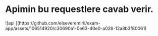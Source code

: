 
<h1>Apimin bu requestlere cavab verir.</h1>
![api ](https://github.com/elseveremirli/exam-app/assets/106514920/c30690a1-0e63-40e0-a026-12a8b3f80061)
